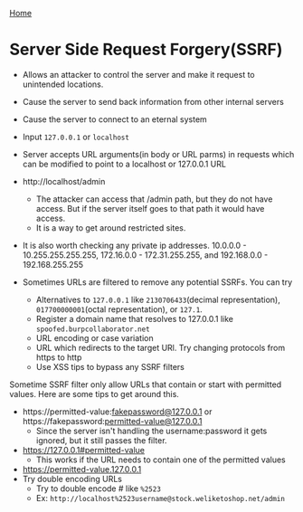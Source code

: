 <!--
 * This file is part of RS Cheat Sheets.
 *
 * RS Cheat Sheets is free software: you can redistribute it and/or modify
 * it under the terms of the GNU General Public License as published by
 * the Free Software Foundation, either version 3 of the License, or
 * (at your option) any later version.
 *
 * RS Cheat Sheets is distributed in the hope that it will be useful,
 * but WITHOUT ANY WARRANTY; without even the implied warranty of
 * MERCHANTABILITY or FITNESS FOR A PARTICULAR PURPOSE.  See the
 * GNU General Public License for more details.
 *
 * You should have received a copy of the GNU General Public License
 * along with RS Cheat Sheets. If not, see <https://www.gnu.org/licenses/>.
 */
-->

[Home](../README.md)

# Server Side Request Forgery(SSRF)

- Allows an attacker to control the server and make it request to unintended locations.
- Cause the server to send back information from other internal servers
- Cause the server to connect to an eternal system

- Input `127.0.0.1` or `localhost`

- Server accepts URL arguments(in body or URL parms) in requests which can be modified to point to a localhost or 127.0.0.1 URL
- http://localhost/admin
	- The attacker can access that /admin path, but they do not have access. But if the server itself goes to that path it would have access.
	- It is a way to get around restricted sites.
- It is also worth checking any private ip addresses. 10.0.0.0 - 10.255.255.255.255, 172.16.0.0 - 172.31.255.255, and 192.168.0.0 - 192.168.255.255
- Sometimes URLs are filtered to remove any potential SSRFs. You can try
	- Alternatives to `127.0.0.1` like `2130706433`(decimal representation), `017700000001`(octal representation), or `127.1`.
	- Register a domain name that resolves to 127.0.0.1 like `spoofed.burpcollaborator.net`
	- URL encoding or case variation
	- URL which redirects to the target URl. Try changing protocols from https to http
	- Use XSS tips to bypass any SSRF filters


Sometime SSRF filter only allow URLs that contain or start with permitted values. Here are some tips to get around this.
- https://permitted-value:fakepassword@127.0.0.1 or https://fakepassword:permitted-value@127.0.0.1
	- Since the server isn't handling the username:password it gets ignored, but it still passes the filter.
- https://127.0.0.1#permitted-value
	- This works if the URL needs to contain one of the permitted values
- https://permitted-value.127.0.0.1
- Try double encoding URLs
	- Try to double encode # like `%2523`
	- Ex: `http://localhost%2523username@stock.weliketoshop.net/admin`
